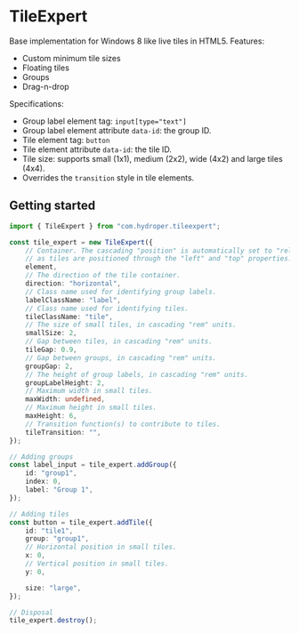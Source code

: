 # TileExpert

Base implementation for Windows 8 like live tiles in HTML5. Features:

- Custom minimum tile sizes
- Floating tiles
- Groups
- Drag-n-drop

Specifications:

- Group label element tag: `input[type="text"]`
- Group label element attribute `data-id`: the group ID.
- Tile element tag: `button`
- Tile element attribute `data-id`: the tile ID.
- Tile size: supports small (1x1), medium (2x2), wide (4x2) and large tiles (4x4).
- Overrides the `transition` style in tile elements.

## Getting started

```ts
import { TileExpert } from "com.hydroper.tileexpert";

const tile_expert = new TileExpert({
    // Container. The cascading "position" is automatically set to "relative",
    // as tiles are positioned through the "left" and "top" properties.
    element,
    // The direction of the tile container.
    direction: "horizontal",
    // Class name used for identifying group labels.
    labelClassName: "label",
    // Class name used for identifying tiles.
    tileClassName: "tile",
    // The size of small tiles, in cascading "rem" units.
    smallSize: 2,
    // Gap between tiles, in cascading "rem" units.
    tileGap: 0.9,
    // Gap between groups, in cascading "rem" units.
    groupGap: 2,
    // The height of group labels, in cascading "rem" units.
    groupLabelHeight: 2,
    // Maximum width in small tiles.
    maxWidth: undefined,
    // Maximum height in small tiles.
    maxHeight: 6,
    // Transition function(s) to contribute to tiles.
    tileTransition: "",
});

// Adding groups
const label_input = tile_expert.addGroup({
    id: "group1",
    index: 0,
    label: "Group 1",
});

// Adding tiles
const button = tile_expert.addTile({
    id: "tile1",
    group: "group1",
    // Horizontal position in small tiles.
    x: 0,
    // Vertical position in small tiles.
    y: 0,

    size: "large",
});

// Disposal
tile_expert.destroy();
```